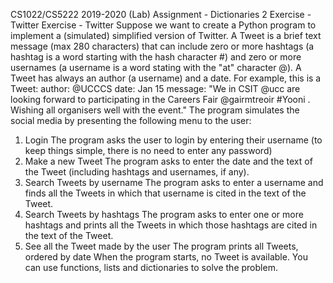 CS1022/CS5222 2019-2020
(Lab) Assignment - Dictionaries 2
Exercise - Twitter
Exercise - Twitter
Suppose we want to create a Python program to implement a (simulated) simplified version of Twitter.
A Tweet is a brief text message (max 280 characters) that can include zero or more hashtags (a hashtag
is a word starting with the hash character #) and zero or more usernames (a username is a word stating
with the "at" character @). A Tweet has always an author (a username) and a date.
For example, this is a Tweet:
author: @UCCCS
date: Jan 15
message: "We in CSIT @ucc are looking forward to participating in the Careers Fair @gairmtreoir
#Yooni . Wishing all organisers well with the event."
The program simulates the social media by presenting the following menu to the user:
1. Login
The program asks the user to login by entering their username (to keep things simple, there is no need to
enter any password)
2. Make a new Tweet
The program asks to enter the date and the text of the Tweet (including hashtags and usernames, if any).
3. Search Tweets by username
The program asks to enter a username and finds all the Tweets in which that username is cited in the text
of the Tweet.
4. Search Tweets by hashtags
The program asks to enter one or more hashtags and prints all the Tweets in which those hashtags are
cited in the text of the Tweet.
5. See all the Tweet made by the user
The program prints all Tweets, ordered by date
When the program starts, no Tweet is available.
You can use functions, lists and dictionaries to solve the problem.

